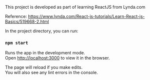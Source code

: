 This project is developed as part of learning ReactJS from Lynda.com

Reference: https://www.lynda.com/React-js-tutorials/Learn-React-js-Basics/519668-2.html

In the project directory, you can run:

### `npm start`

Runs the app in the development mode.<br>
Open [http://localhost:3000](http://localhost:3000) to view it in the browser.

The page will reload if you make edits.<br>
You will also see any lint errors in the console.
